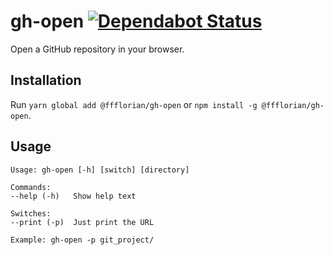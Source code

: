 # gh-open [![Dependabot Status](https://api.dependabot.com/badges/status?host=github&repo=ffflorian/gh-open)](https://dependabot.com)

Open a GitHub repository in your browser.

## Installation

Run `yarn global add @ffflorian/gh-open` or `npm install -g @ffflorian/gh-open`.

## Usage

```
Usage: gh-open [-h] [switch] [directory]

Commands:
--help (-h)   Show help text

Switches:
--print (-p)  Just print the URL

Example: gh-open -p git_project/
```
